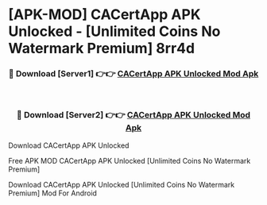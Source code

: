 # [APK-MOD] CACertApp APK Unlocked - [Unlimited Coins No Watermark Premium] 8rr4d



<div align="center">
<h3>🔴 Download [Server1] 👉👉 <a href="https://momento.my/?title=CACertApp_APK_Unlocked">CACertApp APK Unlocked Mod Apk</a></h3><br>

<h3>🔴 Download [Server2] 👉👉 <a href="https://momento.my/?title=CACertApp_APK_Unlocked">CACertApp APK Unlocked Mod Apk</a></h3>
</div>



Download CACertApp APK Unlocked 

Free APK MOD CACertApp APK Unlocked [Unlimited Coins No Watermark Premium]

Download CACertApp APK Unlocked [Unlimited Coins No Watermark Premium] Mod For Android
